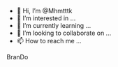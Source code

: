 - 👋 Hi, I’m @Mhmtttk
- 👀 I’m interested in ...
- 🌱 I’m currently learning ...
- 💞️ I’m looking to collaborate on ...
- 📫 How to reach me ...

<!---
Mhmtttk/Mhmtttk is a ✨ special ✨ repository because its `README.md` (this file) appears on your GitHub profile.
You can click the Preview link to take a look at your changes.
--->
BranDo
